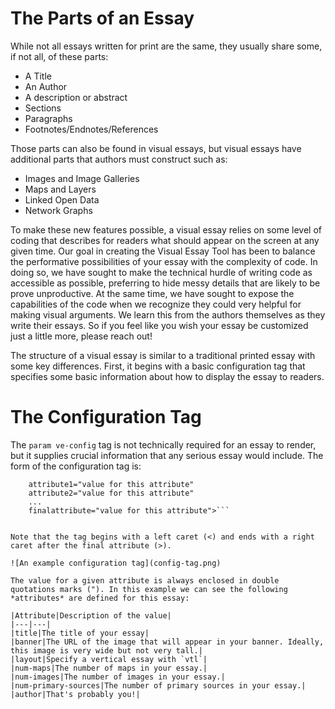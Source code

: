 # The Parts of an Essay

While not all essays written for print are the same, they usually share some, if not all, of these parts:

* A Title
* An Author
* A description or abstract
* Sections
* Paragraphs
* Footnotes/Endnotes/References

Those parts can also be found in visual essays, but visual essays have additional parts that authors must construct such as:

* Images and Image Galleries
* Maps and Layers
* Linked Open Data
* Network Graphs

To make these new features possible, a visual essay relies on some level of coding that describes for readers what should appear on the screen at any given time. Our goal in creating the Visual Essay Tool has been to balance the performative possibilities of your essay with the complexity of code. In doing so, we have sought to make the technical hurdle of writing code as accessible as possible, preferring to hide messy details that are likely to be prove unproductive. At the same time, we have sought to expose the capabilities of the code when we recognize they could very helpful for making visual arguments. We learn this from the authors themselves as they write their essays. So if you feel like you wish your essay be customized just a little more, please reach out!

The structure of a visual essay is similar to a traditional printed essay with some key differences. First, it begins with a basic configuration tag that specifies some basic information about how to display the essay to readers.

# The Configuration Tag

The `param ve-config` tag is not technically required for an essay to render, but it supplies crucial information that any serious essay would include. The form of the configuration tag is:

```<param ve-config
    attribute1="value for this attribute"
    attribute2="value for this attribute"
    ...
    finalattribute="value for this attribute">```


Note that the tag begins with a left caret (<) and ends with a right caret after the final attribute (>). 

![An example configuration tag](config-tag.png)

The value for a given attribute is always enclosed in double quotations marks ("). In this example we can see the following *attributes* are defined for this essay:

|Attribute|Description of the value|
|---|---|
|title|The title of your essay|
|banner|The URL of the image that will appear in your banner. Ideally, this image is very wide but not very tall.|
|layout|Specify a vertical essay with `vtl`|
|num-maps|The number of maps in your essay.|
|num-images|The number of images in your essay.|
|num-primary-sources|The number of primary sources in your essay.|
|author|That's probably you!|

